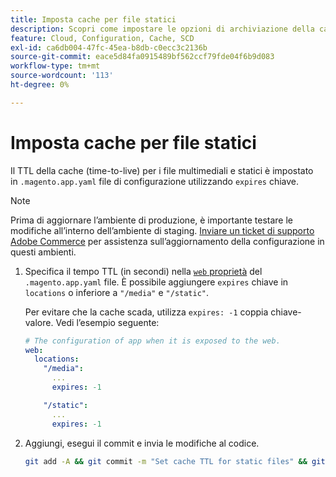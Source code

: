```yaml
---
title: Imposta cache per file statici
description: Scopri come impostare le opzioni di archiviazione della cache in [!DNL Commerce] file di configurazione dell'applicazione.
feature: Cloud, Configuration, Cache, SCD
exl-id: ca6db004-47fc-45ea-b8db-c0ecc3c2136b
source-git-commit: eace5d84fa0915489bf562ccf79fde04f6b9d083
workflow-type: tm+mt
source-wordcount: '113'
ht-degree: 0%

---
```


# Imposta cache per file statici

Il TTL della cache (time-to-live) per i file multimediali e statici è impostato in `.magento.app.yaml` file di configurazione utilizzando `expires` chiave.

>[!NOTE]
>
>Prima di aggiornare l’ambiente di produzione, è importante testare le modifiche all’interno dell’ambiente di staging. [Inviare un ticket di supporto Adobe Commerce](https://experienceleague.adobe.com/docs/commerce-knowledge-base/kb/help-center-guide/magento-help-center-user-guide.html#submit-ticket) per assistenza sull’aggiornamento della configurazione in questi ambienti.

1. Specifica il tempo TTL (in secondi) nella [`web` proprietà](web-property.md) del `.magento.app.yaml` file. È possibile aggiungere `expires` chiave in `locations` o inferiore a `"/media"` e `"/static"`.

   Per evitare che la cache scada, utilizza `expires: -1` coppia chiave-valore. Vedi l’esempio seguente:

   ```yaml
   # The configuration of app when it is exposed to the web.
   web:
     locations:
       "/media":
         ...
         expires: -1
   
       "/static":
         ...
         expires: -1
   ```

1. Aggiungi, esegui il commit e invia le modifiche al codice.

   ```bash
   git add -A && git commit -m "Set cache TTL for static files" && git push origin <branch-name>
   ```
